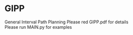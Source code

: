# GIPP
General Interval Path Planning
Please red GIPP.pdf for details  
Please run MAIN.py for examples
